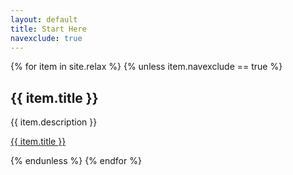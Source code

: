 ```yaml
---
layout: default
title: Start Here
navexclude: true
---
```


{% for item in site.relax %}
{% unless item.navexclude == true %}
  <h2>{{ item.title }}</h2>
  <p>{{ item.description }}</p>
  <p><a href="{{ item.url }}">{{ item.title }}</a></p>
{% endunless %}
{% endfor %}
